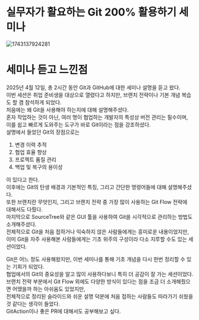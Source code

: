 # 실무자가 활요하는 Git 200% 활용하기 세미나
![1743137924281](https://github.com/user-attachments/assets/9041f94f-7535-4f8c-92fe-79ec4ee69d3d)
# 세미나 듣고 느낀점  
2025년 4월 12일, 총 2시간 동안 Git과 GitHub에 대한 세미나 설명을 듣고 왔다.  
이번 세션은 취업 준비생을 대상으로 열렸다고 하지만, 브랜치 전략이나 기본 개념 복습도 할 겸 참석하게 되었다.  
처음에는 왜 Git을 사용해야 하는지에 대해 설명해주셨다.  
혼자 작업하는 것이 아닌, 여러 명이 협업하는 개발자의 특성상 버전 관리는 필수이며, 이를 쉽고 빠르게 도와주는 도구가 바로 Git이라는 점을 강조하셨다.  
설명에서 들었던 Git의 장점으로는  
1. 변경 이력 추적  
2. 협업 효율 향상  
3. 프로젝트 품질 관리  
4. 백업 및 복구의 용이성

이 있다고 한다.  
이후에는 Git의 탄생 배경과 기본적인 특징, 그리고 간단한 명령어들에 대해 설명해주셨다.  
또한 브랜치란 무엇인지, 그리고 브랜치 전략 중 가장 많이 사용하는 Git Flow 전략에 대해서도 다뤘다.    
마지막으로 SourceTree와 같은 GUI 툴을 사용하여 Git을 시각적으로 관리하는 방법도 소개해주셨다.   
전체적으로 Git을 처음 접하거나 익숙하지 않은 사람들에게는 흥미로운 내용이었지만,  
이미 Git을 자주 사용해본 사람들에게는 기초 위주의 구성이라 다소 지루할 수도 있는 세션이었다.  

Git은 어느 정도 사용해왔지만, 이번 세미나를 통해 기초 개념을 다시 한번 정리할 수 있는 기회가 되었다.  
협업에서의 Git의 중요성을 알고 많이 사용하다보니 특히 더 공감이 잘 가는 세션이었다.  
브랜치 전략 부분에서 Git Flow 외에도 다양한 방식이 있다는 점을 조금 더 소개해줬으면 어땠을까 하는 아쉬움도 있었지만,  
전체적으로 정리된 슬라이드와 쉬운 설명 덕분에 처음 접하는 사람들도 따라가기 쉬웠을 것 같다는 생각이 들었다.  
GitAction이나 좋은 PR에 대해서도 공부해보고 싶다.  
